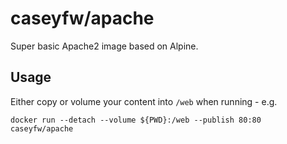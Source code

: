 # caseyfw/apache

Super basic Apache2 image based on Alpine.

## Usage

Either copy or volume your content into `/web` when running - e.g.

```
docker run --detach --volume ${PWD}:/web --publish 80:80 caseyfw/apache
```

